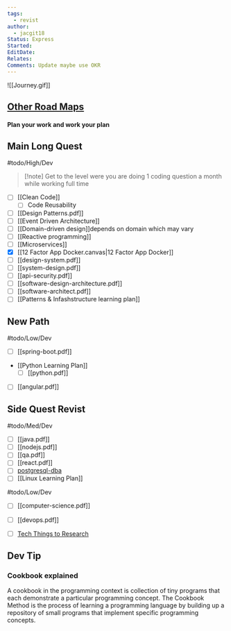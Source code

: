```yaml
---
tags:
  - revist
author:
  - jacgit18
Status: Express
Started: 
EditDate: 
Relates: 
Comments: Update maybe use OKR
---
```

![[Journey.gif]]
## [Other Road Maps](https://roadmap.sh/)

#### Plan your work and work your plan

## Main Long Quest
#todo/High/Dev 
>[!note] Get to the level were you are doing 1 coding question a month while working full time
- [ ] [[Clean Code]]
	- [ ] Code Reusability
- [ ] [[Design Patterns.pdf]]
- [ ] [[Event Driven Architecture]] 
- [ ] [[Domain-driven design]]depends on domain which may vary
- [ ] [[Reactive programming]]
- [ ] [[Microservices]]
- [x] [[12 Factor App Docker.canvas|12 Factor App Docker]]
- [ ] [[design-system.pdf]]
- [ ] [[system-design.pdf]] 
- [ ] [[api-security.pdf]]
- [ ] [[software-design-architecture.pdf]] 
- [ ] [[software-architect.pdf]]
- [ ] [[Patterns & Infashstructure learning plan]]

## New Path
#todo/Low/Dev 
- [ ] [[spring-boot.pdf]]
- [[Python Learning Plan]]
	- [ ] [[python.pdf]]
- [ ] [[angular.pdf]]

## Side Quest Revist
#todo/Med/Dev 
- [ ] [[java.pdf]]
- [ ] [[nodejs.pdf]]
- [ ] [[qa.pdf]]
- [ ] [[react.pdf]]
- [ ] [postgresql-dba](postgresql-dba.pdf)
- [ ] [[Linux Learning Plan]]

#todo/Low/Dev 
- [ ] [[computer-science.pdf]]
- [ ] [[devops.pdf]]
- [ ] [Tech Things to Research](Tech%20Things%20to%20Research.md)




## Dev Tip

### Cookbook explained 
A cookbook in the programming context is collection of tiny programs that each demonstrate a particular programming concept. The Cookbook Method is the process of learning a programming language by building up a repository of small programs that implement specific programming concepts.

